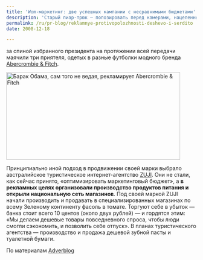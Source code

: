 ```yaml
---
title: 'Wom-маркетинг: две успешных кампании с несравнимыми бюджетами'
description: 'Старый пиар-трюк — попозировать перед камерами, нацеленными на знаменитость — по-прежнему работает.'
permalink: /ru/pr-blog/reklamnye-protivopolozhnosti-deshevo-i-serdito
date: 2008-12-18

---
```


за спиной избранного президента на протяжении всей передачи маячили три приятеля, одетых в разные футболки модного бренда <a href="https://www.abercrombie.com/" target="_blank" rel="noopener noreferrer">Abercrombie &amp; Fitch</a>.
<p><img src="{{ site.assets }}/img/blog/08-12/18.jpg" alt="Барак Обама, сам того не ведая, рекламирует Abercrombie &amp; Fitch" width="460" height="232"></p>
<p>Принципиально иной подход в продвижении своей марки выбрало австралийское туристическое интернет-агентство <a href="https://www.zuji.com/" target="_blank" rel="noopener noreferrer">ZUJI</a>. Они не стали, как сейчас принято, «оптимизировать маркетинговый бюджет», а <strong>в рекламных целях организовали производство продуктов питания и открыли национальную сеть магазинов</strong>. Под своей маркой ZUJI начали производить  и продавать в специализированных магазинах по всему Зеленому континенту фасоль в томате. Торгуют себе в убыток — банка стоит всего 10 центов (около двух рублей) — и гордятся этим: «Мы делаем дешевые товары повседневного спроса, чтобы люди смогли сэкономить, и позволить себе отпуск». В планах туристического агентства — производство и продажа дешевой зубной пасты и туалетной бумаги.</p>
<p>По материалам <a href="https://www.adverblog.com/archives/003674.htm" target="_blank" rel="noopener noreferrer">Adverblog</a></p>

